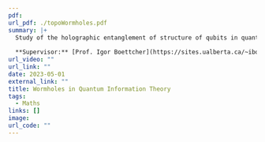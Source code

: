 ```yaml
---
pdf: 
url_pdf: ./topoWormholes.pdf
summary: |+ 
  Study of the holographic entanglement of structure of qubits in quantum mechanics with non-local topological wormhole contributions. Related wormholes to quantum tunneling events in potential well lattices via instanton configurations. 
  
  **Supervisor:** [Prof. Igor Boettcher](https://sites.ualberta.ca/~iboettch/)
url_video: ""
url_link: ""
date: 2023-05-01
external_link: ""
title: Wormholes in Quantum Information Theory
tags:
  - Maths
links: []
image: 
url_code: ""
---
```


